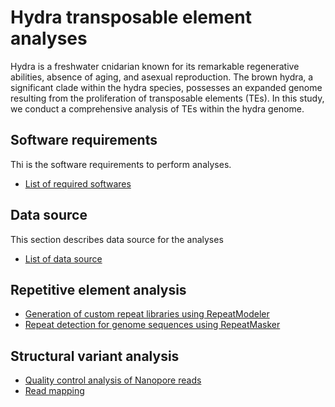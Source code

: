# Hydra transposable element analyses
Hydra is a freshwater cnidarian known for its remarkable regenerative abilities, absence of aging, and asexual reproduction. The brown hydra, a significant clade within the hydra species, possesses an expanded genome resulting from the proliferation of transposable elements (TEs). In this study, we conduct a comprehensive analysis of TEs within the hydra genome.
## Software requirements
Thi is the software requirements to perform analyses.
- [List of required softwares](./software_requirements.md)  
## Data source
This section describes data source for the analyses
- [List of data source](./Data_source.md)  
## Repetitive element analysis
- [Generation of custom repeat libraries using RepeatModeler](./running_repeatmodeler.md)
- [Repeat detection for genome sequences using RepeatMasker](./Repeat_detection.md)
## Structural variant analysis
- [Quality control analysis of Nanopore reads](./QC_nanopore.md)
- [Read mapping](./Read_mapping.md)
